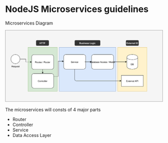 # NodeJS Microservices guidelines

Microservices Diagram

![API DMM](./assets/dmm/http-request-dmm.svg?sanitize=true)

The microservices will consts of 4 major parts

* Router
* Controller
* Service
* Data Access Layer

